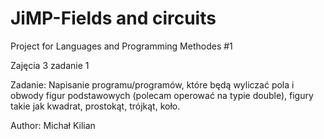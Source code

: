 # JiMP-Fields and circuits

Project for Languages and Programming Methodes #1

Zajęcia 3 zadanie 1

Zadanie: 
Napisanie programu/programów, 
które będą wyliczać pola i obwody figur podstawowych 
(polecam operować na typie double), 
figury takie jak kwadrat, prostokąt, trójkąt, koło.

Author: Michał Kilian
